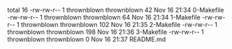 total 16
-rw-rw-r-- 1 thrownblown thrownblown  42 Nov 16 21:34 0-Makefile
-rw-rw-r-- 1 thrownblown thrownblown  64 Nov 16 21:34 1-Makefile
-rw-rw-r-- 1 thrownblown thrownblown 102 Nov 16 21:35 2-Makefile
-rw-rw-r-- 1 thrownblown thrownblown 198 Nov 16 21:36 3-Makefile
-rw-rw-r-- 1 thrownblown thrownblown   0 Nov 16 21:37 README.md
